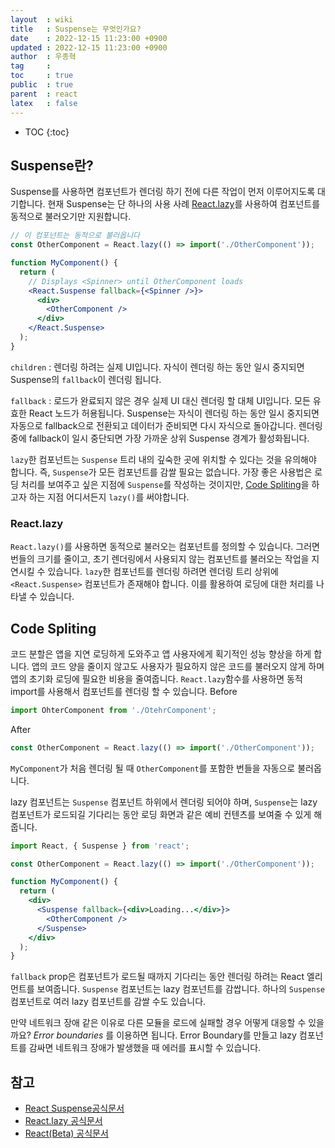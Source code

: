 ```yaml
---
layout  : wiki
title   : Suspense는 무엇인가요?
date    : 2022-12-15 11:23:00 +0900
updated : 2022-12-15 11:23:00 +0900
author  : 우종혁
tag     : 
toc     : true
public  : true
parent  : react
latex   : false
---
```


* TOC
{:toc}

## Suspense란?
Suspense를 사용하면 컴포넌트가 렌더링 하기 전에 다른 작업이 먼저 이루어지도록 대기합니다.
현재 Suspense는 단 하나의 사용 사례 [React.lazy](#reactlazy)를 사용하여 컴포넌트를 동적으로 불러오기만 지원합니다.
```jsx
// 이 컴포넌트는 동적으로 불러옵니다
const OtherComponent = React.lazy(() => import('./OtherComponent'));

function MyComponent() {
  return (
    // Displays <Spinner> until OtherComponent loads
    <React.Suspense fallback={<Spinner />}>
      <div>
        <OtherComponent />
      </div>
    </React.Suspense>
  );
}
```
`children` : 렌더링 하려는 실제 UI입니다. 자식이 렌더링 하는 동안 일시 중지되면 Suspense의 `fallback`이 렌더링 됩니다.

`fallback` : 로드가 완료되지 않은 경우 실제 UI 대신 렌더링 할 대체 UI입니다. 모든 유효한 React 노드가 허용됩니다. Suspense는 자식이 렌더링 하는 동안 일시 중지되면 자동으로 fallback으로 전환되고 데이터가 준비되면 다시 자식으로 돌아갑니다. 렌더링 중에 fallback이 일시 중단되면 가장 가까운 상위 Suspense 경계가 활성화됩니다.

`lazy`한 컴포넌트는 `Suspense` 트리 내의 깊숙한 곳에 위치할 수 있다는 것을 유의해야 합니다. 즉, `Suspense`가 모든 컴포넌트를 감쌀 필요는 없습니다.
가장 좋은 사용법은 로딩 처리를 보여주고 싶은 지점에 `Suspense`를 작성하는 것이지만, [Code Spliting](#codespliting)을 하고자 하는 지점 어디서든지 `lazy()`를 써야합니다.
### React.lazy
`React.lazy()`를 사용하면 동적으로 불러오는 컴포넌트를 정의할 수 있습니다.
그러면 번들의 크기를 줄이고, 초기 렌더링에서 사용되지 않는 컴포넌트를 불러오는 작업을 지연시킬 수 있습니다.
`lazy`한 컴포넌트를 렌더링 하려면 렌더링 트리 상위에 `<React.Suspense>` 컴포넌트가 존재해야 합니다. 이를 활용하여 로딩에 대한 처리를 나타낼 수 있습니다.

## Code Spliting
코드 분할은 앱을 지연 로딩하게 도와주고 앱 사용자에게 획기적인 성능 향상을 하게 합니다. 앱의 코드 양을 줄이지 않고도 사용자가 필요하지 않은 코드를 불러오지 않게 하며 앱의 초기화 로딩에 필요한 비용을 줄여줍니다.
`React.lazy`함수를 사용하면 동적 import를 사용해서 컴포넌트를 렌더링 할 수 있습니다.
Before
```jsx
import OhterComponent from './OtehrComponent';
```
After
```jsx
const OtherComponent = React.lazy(() => import('./OtherComponent'));
```
`MyComponent`가 처음 렌더링 될 때 `OtherComponent`를 포함한 번들을 자동으로 불러옵니다.

lazy 컴포넌트는 `Suspense` 컴포넌트 하위에서 렌더링 되어야 하며, `Suspense`는 lazy 컴포넌트가 로드되길 기다리는 동안 로딩 화면과 같은 예비 컨텐츠를 보여줄 수 있게 해줍니다.
```jsx
import React, { Suspense } from 'react';

const OtherComponent = React.lazy(() => import('./OtherComponent'));

function MyComponent() {
  return (
    <div>
      <Suspense fallback={<div>Loading...</div>}>
        <OtherComponent />
      </Suspense>
    </div>
  );
}
```
`fallback` prop은 컴포넌트가 로드될 때까지 기다리는 동안 렌더링 하려는 React 엘리먼트를 보여줍니다. `Suspense` 컴포넌트는 lazy 컴포넌트를 감쌉니다.
하나의 `Suspense`컴포넌트로 여러 lazy 컴포넌트를 감쌀 수도 있습니다.

만약 네트워크 장애 같은 이유로 다른 모듈을 로드에 실패할 경우 어떻게 대응할 수 있을까요?
*Error boundaries* 를 이용하면 됩니다.
Error Boundary를 만들고 lazy 컴포넌트를 감싸면 네트워크 장애가 발생했을 때 에러를 표시할 수 있습니다.


## 참고
- [React Suspense공식문서](https://ko.reactjs.org/docs/react-api.html#suspense)
- [React.lazy 공식문서](https://ko.reactjs.org/docs/react-api.html#reactlazy)
- [React(Beta) 공식문서](https://beta.reactjs.org/apis/react/Suspense)